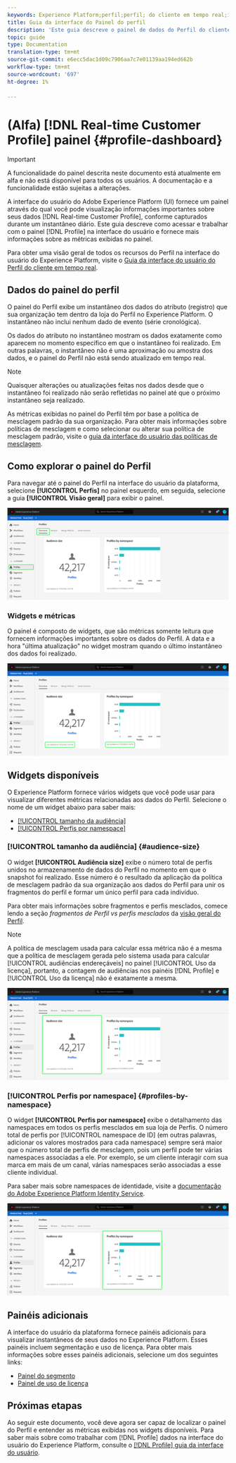 ```yaml
---
keywords: Experience Platform;perfil;perfil; do cliente em tempo real;interface do usuário;personalização;painel do perfil;painel;user interface;customization;;
title: Guia da interface do Painel do perfil
description: 'Este guia descreve o painel de dados do Perfil do cliente em tempo real disponível na interface do usuário do Adobe Experience Platform. '
topic: guide
type: Documentation
translation-type: tm+mt
source-git-commit: e6ecc5dac1d09c7906aa7c7e01139aa194ed662b
workflow-type: tm+mt
source-wordcount: '697'
ht-degree: 1%

---
```



# (Alfa) [!DNL Real-time Customer Profile] painel {#profile-dashboard}

>[!IMPORTANT]
>
>A funcionalidade do painel descrita neste documento está atualmente em alfa e não está disponível para todos os usuários. A documentação e a funcionalidade estão sujeitas a alterações.

A interface do usuário do Adobe Experience Platform (UI) fornece um painel através do qual você pode visualização informações importantes sobre seus dados [!DNL Real-time Customer Profile], conforme capturados durante um instantâneo diário. Este guia descreve como acessar e trabalhar com o painel [!DNL Profile] na interface do usuário e fornece mais informações sobre as métricas exibidas no painel.

Para obter uma visão geral de todos os recursos do Perfil na interface do usuário do Experience Platform, visite o [Guia da interface do usuário do Perfil do cliente em tempo real](user-guide.md).

## Dados do painel do perfil

O painel do Perfil exibe um instantâneo dos dados do atributo (registro) que sua organização tem dentro da loja do Perfil no Experience Platform. O instantâneo não inclui nenhum dado de evento (série cronológica).

Os dados do atributo no instantâneo mostram os dados exatamente como aparecem no momento específico em que o instantâneo foi realizado. Em outras palavras, o instantâneo não é uma aproximação ou amostra dos dados, e o painel do Perfil não está sendo atualizado em tempo real.

>[!NOTE]
>
>Quaisquer alterações ou atualizações feitas nos dados desde que o instantâneo foi realizado não serão refletidas no painel até que o próximo instantâneo seja realizado.

As métricas exibidas no painel do Perfil têm por base a política de mesclagem padrão da sua organização. Para obter mais informações sobre políticas de mesclagem e como selecionar ou alterar sua política de mesclagem padrão, visite o [guia da interface do usuário das políticas de mesclagem](merge-policies.md).

## Como explorar o painel do Perfil

Para navegar até o painel do Perfil na interface do usuário da plataforma, selecione **[!UICONTROL Perfis]** no painel esquerdo, em seguida, selecione a guia **[!UICONTROL Visão geral]** para exibir o painel.

![](../images/profile-dashboard/dashboard-overview.png)

### Widgets e métricas

O painel é composto de widgets, que são métricas somente leitura que fornecem informações importantes sobre os dados do Perfil. A data e a hora &quot;última atualização&quot; no widget mostram quando o último instantâneo dos dados foi realizado.

![](../images/profile-dashboard/dashboard-timestamp.png)

## Widgets disponíveis

O Experience Platform fornece vários widgets que você pode usar para visualizar diferentes métricas relacionadas aos dados do Perfil. Selecione o nome de um widget abaixo para saber mais:

* [[!UICONTROL tamanho da audiência]](#audience-size)
* [[!UICONTROL Perfis por namespace]](#profiles-by-namespace)

### [!UICONTROL tamanho da audiência] {#audience-size}

O widget **[!UICONTROL Audiência size]** exibe o número total de perfis unidos no armazenamento de dados do Perfil no momento em que o snapshot foi realizado. Esse número é o resultado da aplicação da política de mesclagem padrão da sua organização aos dados do Perfil para unir os fragmentos do perfil e formar um único perfil para cada indivíduo.

Para obter mais informações sobre fragmentos e perfis mesclados, comece lendo a seção *fragmentos de Perfil vs perfis mesclados* da [visão geral do Perfil](../home.md).

>[!NOTE]
>
>A política de mesclagem usada para calcular essa métrica não é a mesma que a política de mesclagem gerada pelo sistema usada para calcular [!UICONTROL audiências endereçáveis] no painel [!UICONTROL Uso da licença], portanto, a contagem de audiências nos painéis [!DNL Profile] e [!UICONTROL Uso da licença] não é exatamente a mesma.

![](../images/profile-dashboard/audience-size.png)

### [!UICONTROL Perfis por namespace] {#profiles-by-namespace}

O widget **[!UICONTROL Perfis por namespace]** exibe o detalhamento das namespaces em todos os perfis mesclados em sua loja de Perfis. O número total de perfis por [!UICONTROL namespace de ID] (em outras palavras, adicionar os valores mostrados para cada namespace) sempre será maior que o número total de perfis de mesclagem, pois um perfil pode ter várias namespaces associadas a ele. Por exemplo, se um cliente interagir com sua marca em mais de um canal, várias namespaces serão associadas a esse cliente individual.

Para saber mais sobre namespaces de identidade, visite a [documentação do Adobe Experience Platform Identity Service](../../identity-service/home.md).

![](../images/profile-dashboard/profiles-by-namespace.png)

## Painéis adicionais

A interface do usuário da plataforma fornece painéis adicionais para visualizar instantâneos de seus dados no Experience Platform. Esses painéis incluem segmentação e uso de licença. Para obter mais informações sobre esses painéis adicionais, selecione um dos seguintes links:

* [Painel do segmento](../../segmentation/ui/segment-dashboard.md)
* [Painel de uso de licença](../../landing/license-usage-dashboard.md)

## Próximas etapas

Ao seguir este documento, você deve agora ser capaz de localizar o painel do Perfil e entender as métricas exibidas nos widgets disponíveis. Para saber mais sobre como trabalhar com [!DNL Profile] dados na interface do usuário do Experience Platform, consulte o [[!DNL Profile] guia da interface do usuário](user-guide.md).